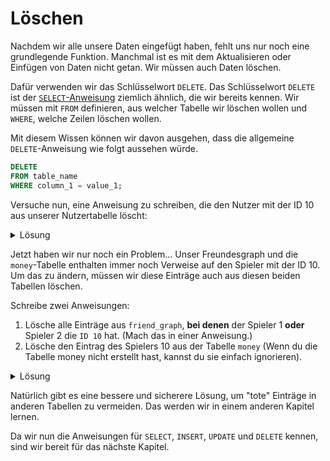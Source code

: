 # Löschen

Nachdem wir alle unsere Daten eingefügt haben, fehlt uns nur noch eine grundlegende Funktion.
Manchmal ist es mit dem Aktualisieren oder Einfügen von Daten nicht getan. Wir müssen auch Daten löschen.

Dafür verwenden wir das Schlüsselwort `DELETE`. Das Schlüsselwort `DELETE` ist der [`SELECT`-Anweisung](select.md) ziemlich ähnlich, die wir bereits kennen.
Wir müssen mit `FROM` definieren, aus welcher Tabelle wir löschen wollen und `WHERE`, welche Zeilen löschen wollen.

Mit diesem Wissen können wir davon ausgehen, dass die allgemeine `DELETE`-Anweisung wie folgt aussehen würde.

```sql
DELETE
FROM table_name
WHERE column_1 = value_1;
```

Versuche nun, eine Anweisung zu schreiben, die den Nutzer mit der ID 10 aus unserer Nutzertabelle löscht:

<details>
<summary>Lösung</summary>

```sql
DELETE
FROM player
WHERE id = 10;
```

</details>

Jetzt haben wir nur noch ein Problem...
Unser Freundesgraph und die `money`-Tabelle enthalten immer noch Verweise auf den Spieler mit der ID 10.
Um das zu ändern, müssen wir diese Einträge auch aus diesen beiden Tabellen löschen.

Schreibe zwei Anweisungen:

1. Lösche alle Einträge aus `friend_graph`, **bei denen** der Spieler 1 **oder** Spieler 2 die `ID 10` hat. (Mach das in einer Anweisung.)
2. Lösche den Eintrag des Spielers 10 aus der Tabelle `money` (Wenn du die Tabelle money nicht erstellt hast, kannst du sie einfach ignorieren).

<details>
<summary>Lösung</summary>

   ```sql
DELETE
FROM friend_graph
WHERE player_1 = 10
   OR player_2 = 10;

DELETE
FROM money
WHERE id = 10;
```

</details>
   
Natürlich gibt es eine bessere und sicherere Lösung, um "tote" Einträge in anderen Tabellen zu vermeiden.
Das werden wir in einem anderen Kapitel lernen.

Da wir nun die Anweisungen für `SELECT`, `INSERT`, `UPDATE` und `DELETE` kennen, sind wir bereit für das nächste Kapitel.
